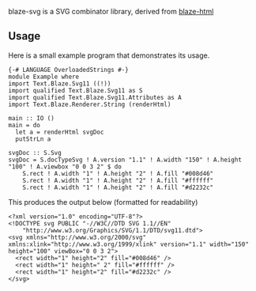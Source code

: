 blaze-svg is a SVG combinator library, derived from [blaze-html]

[blaze-html]: http://jaspervdj.be/blaze/

## Usage

Here is a small example program that demonstrates its usage.

```
{-# LANGUAGE OverloadedStrings #-}
module Example where
import Text.Blaze.Svg11 ((!))
import qualified Text.Blaze.Svg11 as S
import qualified Text.Blaze.Svg11.Attributes as A
import Text.Blaze.Renderer.String (renderHtml)

main :: IO ()
main = do
  let a = renderHtml svgDoc
  putStrLn a

svgDoc :: S.Svg
svgDoc = S.docTypeSvg ! A.version "1.1" ! A.width "150" ! A.height "100" ! A.viewbox "0 0 3 2" $ do
    S.rect ! A.width "1" ! A.height "2" ! A.fill "#008d46"
    S.rect ! A.width "1" ! A.height "2" ! A.fill "#ffffff"
    S.rect ! A.width "1" ! A.height "2" ! A.fill "#d2232c"
```

This produces the output below (formatted for readability)

```
<?xml version="1.0" encoding="UTF-8"?>
<!DOCTYPE svg PUBLIC "-//W3C//DTD SVG 1.1//EN"
    "http://www.w3.org/Graphics/SVG/1.1/DTD/svg11.dtd">
<svg xmlns="http://www.w3.org/2000/svg" xmlns:xlink="http://www.w3.org/1999/xlink" version="1.1" width="150" height="100" viewBox="0 0 3 2">
  <rect width="1" height="2" fill="#008d46" />
  <rect width="1" height=" 2" fill="#ffffff" />
  <rect width="1" height="2" fill="#d2232c" />
</svg>
```
